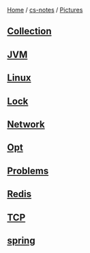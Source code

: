 [Home](https://mengxianbin.github.io) /
[cs-notes](https://mengxianbin.github.io/cs-notes/site) /
[Pictures](https://mengxianbin.github.io/cs-notes/site/Pictures)

## [Collection](https://mengxianbin.github.io/cs-notes/site/Pictures/Collection/)

## [JVM](https://mengxianbin.github.io/cs-notes/site/Pictures/JVM/)

## [Linux](https://mengxianbin.github.io/cs-notes/site/Pictures/Linux/)

## [Lock](https://mengxianbin.github.io/cs-notes/site/Pictures/Lock/)

## [Network](https://mengxianbin.github.io/cs-notes/site/Pictures/Network/)

## [Opt](https://mengxianbin.github.io/cs-notes/site/Pictures/Opt/)

## [Problems](https://mengxianbin.github.io/cs-notes/site/Pictures/Problems/)

## [Redis](https://mengxianbin.github.io/cs-notes/site/Pictures/Redis/)

## [TCP](https://mengxianbin.github.io/cs-notes/site/Pictures/TCP/)

## [spring](https://mengxianbin.github.io/cs-notes/site/Pictures/spring/)
